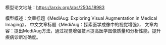 模型论文地址：https://arxiv.org/abs/2504.18983

模型概述：文章标题《MediAug: Exploring Visual Augmentation in Medical Imaging》，
中文文章标题《MediAug：探索医学成像中的视觉增强》，
文章内容：提出MediAug方法，通过视觉增强技术提高医学图像质量和分析性能，提升疾病诊断准确度。
